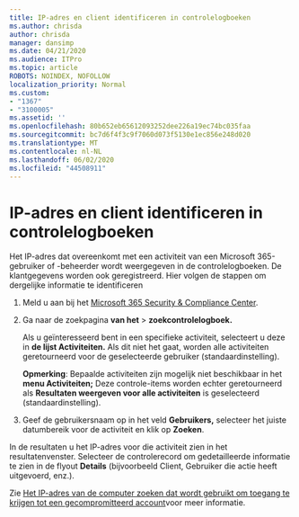 ```yaml
---
title: IP-adres en client identificeren in controlelogboeken
ms.author: chrisda
author: chrisda
manager: dansimp
ms.date: 04/21/2020
ms.audience: ITPro
ms.topic: article
ROBOTS: NOINDEX, NOFOLLOW
localization_priority: Normal
ms.custom:
- "1367"
- "3100005"
ms.assetid: ''
ms.openlocfilehash: 80b652eb65612093252dee226a19ec74bc035faa
ms.sourcegitcommit: bc7d6f4f3c9f7060d073f5130e1ec856e248d020
ms.translationtype: MT
ms.contentlocale: nl-NL
ms.lasthandoff: 06/02/2020
ms.locfileid: "44508911"
---
```

# <a name="identify-ip-address-and-client-in-audit-logs"></a>IP-adres en client identificeren in controlelogboeken

Het IP-adres dat overeenkomt met een activiteit van een Microsoft 365-gebruiker of -beheerder wordt weergegeven in de controlelogboeken. De klantgegevens worden ook geregistreerd. Hier volgen de stappen om dergelijke informatie te identificeren

1. Meld u aan bij het [Microsoft 365 Security & Compliance Center](https://protection.office.com/).

2. Ga naar de zoekpagina **van het**  >  **zoekcontrolelogboek.**

   Als u geïnteresseerd bent in een specifieke activiteit, selecteert u deze in **de lijst Activiteiten.** Als dit niet het gaat, worden alle activiteiten geretourneerd voor de geselecteerde gebruiker (standaardinstelling).

   **Opmerking**: Bepaalde activiteiten zijn mogelijk niet beschikbaar in het **menu Activiteiten;** Deze controle-items worden echter geretourneerd als **Resultaten weergeven voor alle activiteiten** is geselecteerd (standaardinstelling).

3. Geef de gebruikersnaam op in het veld **Gebruikers,** selecteer het juiste datumbereik voor de activiteit en klik op **Zoeken**.

In de resultaten u het IP-adres voor die activiteit zien in het resultatenvenster. Selecteer de controlerecord om gedetailleerde informatie te zien in de flyout **Details** (bijvoorbeeld Client, Gebruiker die actie heeft uitgevoerd, enz.).

Zie [Het IP-adres van de computer zoeken dat wordt gebruikt om toegang te krijgen tot een gecompromitteerd account](https://docs.microsoft.com/microsoft-365/compliance/auditing-troubleshooting-scenarios#find-the-ip-address-of-the-computer-used-to-access-a-compromised-account)voor meer informatie.
